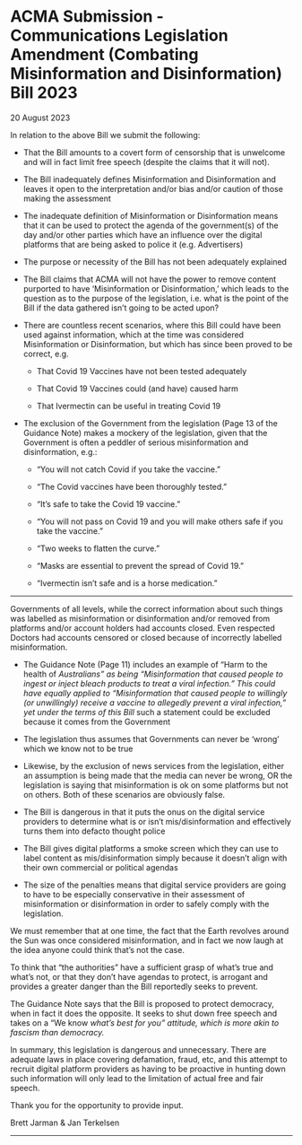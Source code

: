 # ACMA Submission - Communications Legislation Amendment (Combating Misinformation and Disinformation) Bill 2023

20 August 2023

In relation to the above Bill we submit the following:

 - That the Bill amounts to a covert form of censorship that is unwelcome and
will in fact limit free speech (despite the claims that it will not).

 - The Bill inadequately defines Misinformation and Disinformation and leaves it
open to the interpretation and/or bias and/or caution of those making the
assessment

 - The inadequate definition of Misinformation or Disinformation means that it
can be used to protect the agenda of the government(s) of the day and/or
other parties which have an influence over the digital platforms that are being
asked to police it (e.g. Advertisers)

 - The purpose or necessity of the Bill has not been adequately explained

 - The Bill claims that ACMA will not have the power to remove content
purported to have ‘Misinformation or Disinformation,’ which leads to the
question as to the purpose of the legislation, i.e. what is the point of the Bill if
the data gathered isn’t going to be acted upon?

 - There are countless recent scenarios, where this Bill could have been used
against information, which at the time was considered Misinformation or
Disinformation, but which has since been proved to be correct, e.g.

    - That Covid 19 Vaccines have not been tested adequately

    - That Covid 19 Vaccines could (and have) caused harm

    - That Ivermectin can be useful in treating Covid 19

 - The exclusion of the Government from the legislation (Page 13 of the
Guidance Note) makes a mockery of the legislation, given that the
Government is often a peddler of serious misinformation and disinformation,
e.g.:

    - “You will not catch Covid if you take the vaccine.”

    - “The Covid vaccines have been thoroughly tested.”

    - “It’s safe to take the Covid 19 vaccine.”

    - “You will not pass on Covid 19 and you will make others safe if you
take the vaccine.”

    - “Two weeks to flatten the curve.”

    - “Masks are essential to prevent the spread of Covid 19.”

    - “Ivermectin isn’t safe and is a horse medication.”


-----

Governments of all levels, while the correct information about such things was
labelled as misinformation or disinformation and/or removed from platforms
and/or account holders had accounts closed. Even respected Doctors had
accounts censored or closed because of incorrectly labelled misinformation.

 - The Guidance Note (Page 11) includes an example of “Harm to the health of
_Australians” as being “Misinformation that caused people to ingest or inject_
_bleach products to treat a viral infection.” This could have equally applied to_
_“Misinformation that caused people to willingly (or unwillingly) receive a_
_vaccine to allegedly prevent a viral infection,” yet under the terms of this Bill_
such a statement could be excluded because it comes from the Government

 - The legislation thus assumes that Governments can never be ‘wrong’ which
we know not to be true

 - Likewise, by the exclusion of news services from the legislation, either an
assumption is being made that the media can never be wrong, OR the
legislation is saying that misinformation is ok on some platforms but not on
others. Both of these scenarios are obviously false.

 - The Bill is dangerous in that it puts the onus on the digital service providers to
determine what is or isn’t mis/disinformation and effectively turns them into
defacto thought police

 - The Bill gives digital platforms a smoke screen which they can use to label
content as mis/disinformation simply because it doesn’t align with their own
commercial or political agendas

 - The size of the penalties means that digital service providers are going to
have to be especially conservative in their assessment of misinformation or
disinformation in order to safely comply with the legislation.

We must remember that at one time, the fact that the Earth revolves around the Sun
was once considered misinformation, and in fact we now laugh at the idea anyone
could think that’s not the case.

To think that “the authorities” have a sufficient grasp of what’s true and what’s not, or
that they don’t have agendas to protect, is arrogant and provides a greater danger
than the Bill reportedly seeks to prevent.

The Guidance Note says that the Bill is proposed to protect democracy, when in fact
it does the opposite. It seeks to shut down free speech and takes on a “We know
_what’s best for you” attitude, which is more akin to fascism than democracy._

In summary, this legislation is dangerous and unnecessary. There are adequate laws
in place covering defamation, fraud, etc, and this attempt to recruit digital platform
providers as having to be proactive in hunting down such information will only lead to
the limitation of actual free and fair speech.

Thank you for the opportunity to provide input.

Brett Jarman & Jan Terkelsen


-----

